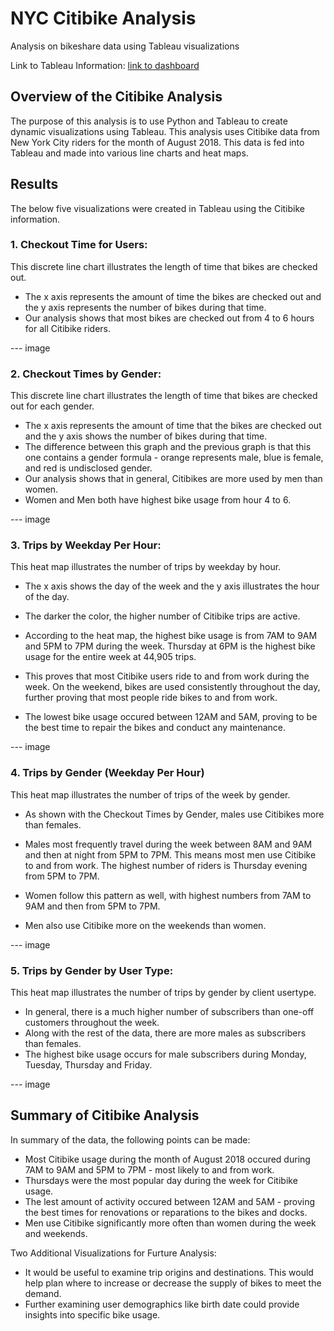 # NYC Citibike Analysis
Analysis on bikeshare data using Tableau visualizations

Link to Tableau Information: [link to dashboard](https://public.tableau.com/profile/alexandra.valentine#!/vizhome/Challenge13_CitibikeData/NYCCitibikeAnalysisStory?publish=yes "link to dashboard")

## Overview of the Citibike Analysis
The purpose of this analysis is to use Python and Tableau to create dynamic visualizations using Tableau. This analysis uses Citibike data from New York City riders for the month of August 2018. This data is fed into Tableau and made into various line charts and heat maps. 

## Results 
The below five visualizations were created in Tableau using the Citibike information. 

### 1. Checkout Time for Users: 

This discrete line chart illustrates the length of time that bikes are checked out. 

- The x axis represents the amount of time the bikes are checked out and the y axis represents the number of bikes during that time. 
- Our analysis shows that most bikes are checked out from 4 to 6 hours for all Citibike riders.

--- image 

### 2. Checkout Times by Gender: 

This discrete line chart illustrates the length of time that bikes are checked out for each gender. 

- The x axis represents the amount of time that the bikes are checked out and the y axis shows the number of bikes during that time. 
- The difference between this graph and the previous graph is that this one contains a gender formula - orange represents male, blue is female, and red is undisclosed gender. 
- Our analysis shows that in general, Citibikes are more used by men than women. 
- Women and Men both have highest bike usage from hour 4 to 6. 

--- image

### 3. Trips by Weekday Per Hour: 

This heat map illustrates the number of trips by weekday by hour. 

- The x axis shows the day of the week and the y axis illustrates the hour of the day. 
- The darker the color, the higher number of Citibike trips are active. 

- According to the heat map, the highest bike usage is from 7AM to 9AM and 5PM to 7PM during the week. Thursday at 6PM is the highest bike usage for the entire week at 44,905 trips. 
- This proves that most Citibike users ride to and from work during the week. On the weekend, bikes are used consistently throughout the day, further proving that most people ride bikes to and from work. 
- The lowest bike usage occured between 12AM and 5AM, proving to be the best time to repair the bikes and conduct any maintenance.

--- image 

### 4. Trips by Gender (Weekday Per Hour)

This heat map illustrates the number of trips of the week by gender. 

- As shown with the Checkout Times by Gender, males use Citibikes more than females. 

- Males most frequently travel during the week between 8AM and 9AM and then at night from 5PM to 7PM. This means most men use Citibike to and from work. The highest number of riders is Thursday evening from 5PM to 7PM. 
- Women follow this pattern as well, with highest numbers from 7AM to 9AM and then from 5PM to 7PM. 
- Men also use Citibike more on the weekends than women.

--- image

### 5. Trips by Gender by User Type: 

This heat map illustrates the number of trips by gender by client usertype. 

- In general, there is a much higher number of subscribers than one-off customers throughout the week. 
- Along with the rest of the data, there are more males as subscribers than females. 
- The highest bike usage occurs for male subscribers during Monday, Tuesday, Thursday and Friday. 

--- image 

## Summary of Citibike Analysis

In summary of the data, the following points can be made: 

- Most Citibike usage during the month of August 2018 occured during 7AM to 9AM and 5PM to 7PM - most likely to and from work. 
- Thursdays were the most popular day during the week for Citibike usage. 
- The lest amount of activity occured between 12AM and 5AM - proving the best times for renovations or reparations to the bikes and docks. 
- Men use Citibike significantly more often than women during the week and weekends. 

Two Additional Visualizations for Furture Analysis: 

- It would be useful to examine trip origins and destinations. This would help plan where to increase or decrease the supply of bikes to meet the demand. 
- Further examining user demographics like birth date could provide insights into specific bike usage. 
